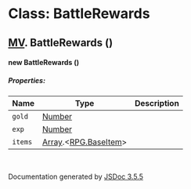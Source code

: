 # Class: BattleRewards

## [MV](MV.md).  BattleRewards ()

#### new BattleRewards ()

##### Properties:

| Name | Type | Description |
| --- | --- | --- |
| `gold` | [Number](Number.md) |  |
| `exp` | [Number](Number.md) |  |
| `items` | [Array](Array.md).<[RPG.BaseItem](RPG.BaseItem.md)> |  |

<dl>
</dl>


 <br>

  Documentation generated by [JSDoc 3.5.5](https://github.com/jsdoc3/jsdoc)
